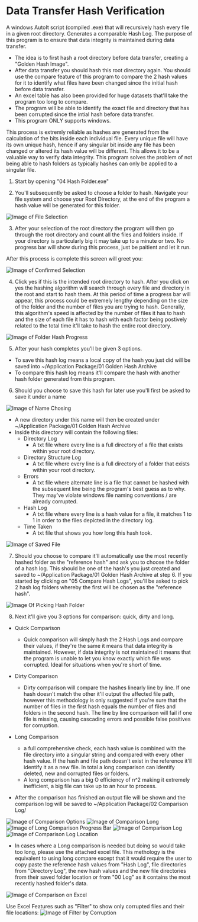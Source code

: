 # Data Transfer Hash Verification
A windows AutoIt script (compiled .exe) that will recursively hash every file in a given root directory. Generates a comparable Hash Log.
The purpose of this program is to ensure that data integrity is maintained during data transfer. 
- The idea is to first hash a root directory before data transfer, creating a "Golden Hash Image". 
- After data transfer you should hash this root directory again. You should use the compare feature of this program to compare the 2 hash values for it to identify what files have been changed since the initial hash before data transfer. 
- An excel table has also been provided for huge datasets that'll take the program too long to compare.
- The program will be able to identify the exact file and directory that has been corrupted since the intial hash before data transfer. 
- This program ONLY supports windows. 


This process is extremly reliable as hashes are generated from the calculation of the bits inside each individual file. Every unique file will have its own unique hash, hence if any singular bit inside any file has been changed or altered its hash value will be different. This allows it to be a valuable way to verify data integrity. This program solves the problem of not being able to hash folders as typically hashes can only be applied to a singular file. 

01. Start by opening "04 Hash Folder.exe"

02. You'll subsequently be asked to choose a folder to hash. Navigate your file system and choose your Root Directory, at the end of the program a hash value will be generated for this folder.

![Image of File Selection](https://github.com/ShenyiCui/Data-Transfer-Hash-Verification/blob/main/README%20Images/Choose%20a%20Folder%20to%20Hash.PNG)

03. After your selection of the root directory the program will then go through the root directory and count all the files and folders inside. If your directory is particularly big it may take up to a minute or two. No progress bar will show during this process, just be paitient and let it run.

After this process is complete this screen will greet you:

![Image of Confirmed Selection](https://github.com/ShenyiCui/Data-Transfer-Hash-Verification/blob/main/README%20Images/Counting%20Files%20and%20Folders.PNG)

04. Click yes if this is the intended root directory to hash. After you click on yes the hashing algorithm will search through every file and directory in the root and start to hash them. At this period of time a progress bar will appear, this process could be extremely lengthy depending on the size of the folder and the number of files you are trying to hash. Generally, this algorithm's speed is affected by the number of files it has to hash and the size of each file it has to hash with each factor being postively related to the total time it'll take to hash the entire root directory. 

![Image of Folder Hash Progress](https://github.com/ShenyiCui/Data-Transfer-Hash-Verification/blob/main/README%20Images/Hash%20Progress%20Bar.png)

05. After your hash completes you'll be given 3 options. 
  - To save this hash log means a local copy of the hash you just did will be saved into ~/Application Package/01 Golden Hash Archive
  - To compare this hash log means it'll compare the hash with another hash folder generated from this program. 

06. Should you choose to save this hash for later use you'll first be asked to save it under a name

![Image of Name Chosing](https://github.com/ShenyiCui/Data-Transfer-Hash-Verification/blob/main/README%20Images/Save%20Hashlog%20Filename.PNG)

- A new directory under this name will then be created under ~/Application Package/01 Golden Hash Archive
- Inside this directory will contain the following files:
  - Directory Log
    - A txt file where every line is a full directory of a file that exists within your root directory.
  - Directory Structure Log
    - A txt file where every line is a full directory of a folder that exists within your root directory.
  - Errors
    - A txt file where alternate line is a file that cannot be hashed with the subsequent line being the program's best guess as to why. They may've violate windows file naming conventions / are already corrupted. 
  - Hash Log
    - A txt file where every line is a hash value for a file, it matches 1 to 1 in order to the files depicted in the directory log. 
  - Time Taken
    - A txt file that shows you how long this hash took.
  
![Image of Saved File](https://github.com/ShenyiCui/Data-Transfer-Hash-Verification/blob/main/README%20Images/Hash%20Log.png)

07. Should you choose to compare it'll automatically use the most recently hashed folder as the "reference hash" and ask you to choose the folder of a hash log. This should be one of the hash's you just created and saved to ~/Application Package/01 Golden Hash Archive at step 6. If you started by clicking on "05 Compare Hash Logs", you'll be asked to pick 2 hash log folders whereby the first will be chosen as the "reference hash".

![Image Of Picking Hash Folder](https://github.com/ShenyiCui/Data-Transfer-Hash-Verification/blob/main/README%20Images/Compare%20with%20Golden%20Hash%20Archive.png)

08. Next it'll give you 3 options for comparison: quick, dirty and long.
- Quick Comparison
  - Quick comparison will simply hash the 2 Hash Logs and compare their values, if they're the same it means that data integrity is maintained. However, if data integrity is not maintained it means that the program is unable to let you know exactly which file was corrupted. Ideal for situations when you're short of time.  
- Dirty Comparison
  - Dirty comparison will compare the hashes linearly line by line. If one hash doesn't match the other it'll output the affected file path, however this methodology is only suggested if you're sure that the number of files in the first hash equals the number of files and folders in the second hash. The line by line comparison will fail if one file is missing, causing cascading errors and possible false positives for corruption. 
- Long Comparison
  - a full comprehensive check, each hash value is combined with the file directory into a singular string and compared with every other hash value. If the hash and file path doesn't exist in the reference it'll identify it as a new file. In total a long comparison can identify deleted, new and corrupted files or folders. 
  - A long comparison has a big O efficiency of n^2 making it extremely inefficient, a big file can take up to an hour to process. 

- After the comparison has finished an output file will be shown and the comparison log will be saved to ~/Application Package/02 Comparison Log/

![Image of Comparison Options](https://github.com/ShenyiCui/Data-Transfer-Hash-Verification/blob/main/README%20Images/Different%20Comparison%20Types.png)
![Image of Comparison Long](https://github.com/ShenyiCui/Data-Transfer-Hash-Verification/blob/main/README%20Images/Compare%20Option%20Chosen.png)
![Image of Long Comparison Progress Bar](https://github.com/ShenyiCui/Data-Transfer-Hash-Verification/blob/main/README%20Images/Folder%20Comparison%20Progress.png)
![Image of Comparison Log](https://github.com/ShenyiCui/Data-Transfer-Hash-Verification/blob/main/README%20Images/Comparison%20Log%20Example.png)
![Image of Comparison Log Location](https://github.com/ShenyiCui/Data-Transfer-Hash-Verification/blob/main/README%20Images/Comparison%20Log%20Location.png)

- In cases where a Long comparison is needed but doing so would take too long, please use the attached excel file. This methology is the equivalent to using long compare except that it would require the user to copy paste the reference hash values from "Hash Log", file directories from "Directory Log", the new hash values and the new file directories from their saved folder location or from "00 Log" as it contains the most recently hashed folder's data.

![Image of Comparison on Excel](https://github.com/ShenyiCui/Data-Transfer-Hash-Verification/blob/main/README%20Images/Excel%20Comparison%20Log.png)

Use Excel Features such as "Filter" to show only corrupted files and their file locations:
![Image of Filter by Corruption](https://github.com/ShenyiCui/Data-Transfer-Hash-Verification/blob/main/README%20Images/Filter%20By%20Corruption.png)
